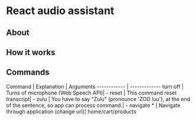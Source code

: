 # React audio assistant 


## About

## How it works

## Commands

Command | Explanation | Arguments
------------ | -------------
turn off | Turns of microphone (Web Speech API)| -
reset | This command reset transcript| -
zulu | You have to say "Zulu" (pronounce 'ZOO luu'), at the end of the sentence, so app can process command.| -
navigate * | Navigate through application (change url)| home/cart/products
 
